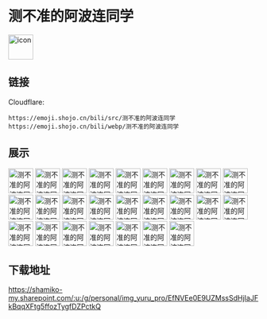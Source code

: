 # 测不准的阿波连同学
<img src="https://emoji.shojo.cn/bili/src/测不准的阿波连同学/icon.png" width="50" height="50" alt="icon">

## 链接
Cloudflare:
```
https://emoji.shojo.cn/bili/src/测不准的阿波连同学
https://emoji.shojo.cn/bili/webp/测不准的阿波连同学
```
## 展示
<img src="https://emoji.shojo.cn/bili/src/测不准的阿波连同学/测不准的阿波连同学-ok.png" width="50" height="50" alt="测不准的阿波连同学-ok">
<img src="https://emoji.shojo.cn/bili/src/测不准的阿波连同学/测不准的阿波连同学-拜托了.png" width="50" height="50" alt="测不准的阿波连同学-拜托了">
<img src="https://emoji.shojo.cn/bili/src/测不准的阿波连同学/测不准的阿波连同学-颤颤巍巍.png" width="50" height="50" alt="测不准的阿波连同学-颤颤巍巍">
<img src="https://emoji.shojo.cn/bili/src/测不准的阿波连同学/测不准的阿波连同学-打嗝.png" width="50" height="50" alt="测不准的阿波连同学-打嗝">
<img src="https://emoji.shojo.cn/bili/src/测不准的阿波连同学/测不准的阿波连同学-盯.png" width="50" height="50" alt="测不准的阿波连同学-盯">
<img src="https://emoji.shojo.cn/bili/src/测不准的阿波连同学/测不准的阿波连同学-发怒.png" width="50" height="50" alt="测不准的阿波连同学-发怒">
<img src="https://emoji.shojo.cn/bili/src/测不准的阿波连同学/测不准的阿波连同学-乖乖.png" width="50" height="50" alt="测不准的阿波连同学-乖乖">
<img src="https://emoji.shojo.cn/bili/src/测不准的阿波连同学/测不准的阿波连同学-害怕到哭.png" width="50" height="50" alt="测不准的阿波连同学-害怕到哭">
<img src="https://emoji.shojo.cn/bili/src/测不准的阿波连同学/测不准的阿波连同学-害羞.png" width="50" height="50" alt="测不准的阿波连同学-害羞">
<img src="https://emoji.shojo.cn/bili/src/测不准的阿波连同学/测不准的阿波连同学-好吃.png" width="50" height="50" alt="测不准的阿波连同学-好吃">
<img src="https://emoji.shojo.cn/bili/src/测不准的阿波连同学/测不准的阿波连同学-好厉害.png" width="50" height="50" alt="测不准的阿波连同学-好厉害">
<img src="https://emoji.shojo.cn/bili/src/测不准的阿波连同学/测不准的阿波连同学-欢喜.png" width="50" height="50" alt="测不准的阿波连同学-欢喜">
<img src="https://emoji.shojo.cn/bili/src/测不准的阿波连同学/测不准的阿波连同学-精疲力尽.png" width="50" height="50" alt="测不准的阿波连同学-精疲力尽">
<img src="https://emoji.shojo.cn/bili/src/测不准的阿波连同学/测不准的阿波连同学-开心.png" width="50" height="50" alt="测不准的阿波连同学-开心">
<img src="https://emoji.shojo.cn/bili/src/测不准的阿波连同学/测不准的阿波连同学-口袋空空.png" width="50" height="50" alt="测不准的阿波连同学-口袋空空">
<img src="https://emoji.shojo.cn/bili/src/测不准的阿波连同学/测不准的阿波连同学-难道是？！.png" width="50" height="50" alt="测不准的阿波连同学-难道是？！">
<img src="https://emoji.shojo.cn/bili/src/测不准的阿波连同学/测不准的阿波连同学-上班第一天.png" width="50" height="50" alt="测不准的阿波连同学-上班第一天">
<img src="https://emoji.shojo.cn/bili/src/测不准的阿波连同学/测不准的阿波连同学-帅气.png" width="50" height="50" alt="测不准的阿波连同学-帅气">
<img src="https://emoji.shojo.cn/bili/src/测不准的阿波连同学/测不准的阿波连同学-晚安.png" width="50" height="50" alt="测不准的阿波连同学-晚安">
<img src="https://emoji.shojo.cn/bili/src/测不准的阿波连同学/测不准的阿波连同学-喂你.png" width="50" height="50" alt="测不准的阿波连同学-喂你">
<img src="https://emoji.shojo.cn/bili/src/测不准的阿波连同学/测不准的阿波连同学-我是大富豪.png" width="50" height="50" alt="测不准的阿波连同学-我是大富豪">
<img src="https://emoji.shojo.cn/bili/src/测不准的阿波连同学/测不准的阿波连同学-我要报警啦.png" width="50" height="50" alt="测不准的阿波连同学-我要报警啦">
<img src="https://emoji.shojo.cn/bili/src/测不准的阿波连同学/测不准的阿波连同学-眼泪汪汪.png" width="50" height="50" alt="测不准的阿波连同学-眼泪汪汪">
<img src="https://emoji.shojo.cn/bili/src/测不准的阿波连同学/测不准的阿波连同学-晕.png" width="50" height="50" alt="测不准的阿波连同学-晕">
<img src="https://emoji.shojo.cn/bili/src/测不准的阿波连同学/测不准的阿波连同学-震惊.png" width="50" height="50" alt="测不准的阿波连同学-震惊">

## 下载地址

https://shamiko-my.sharepoint.com/:u:/g/personal/img_yuru_pro/EfNVEe0E9UZMssSdHjIaJFkBqqXFtg5ffozTygfDZPctkQ